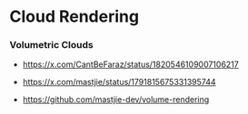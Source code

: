# Cloud Rendering

### Volumetric Clouds
- https://x.com/CantBeFaraz/status/1820546109007106217

- https://x.com/mastjie/status/1791815675331395744
- https://github.com/mastjie-dev/volume-rendering